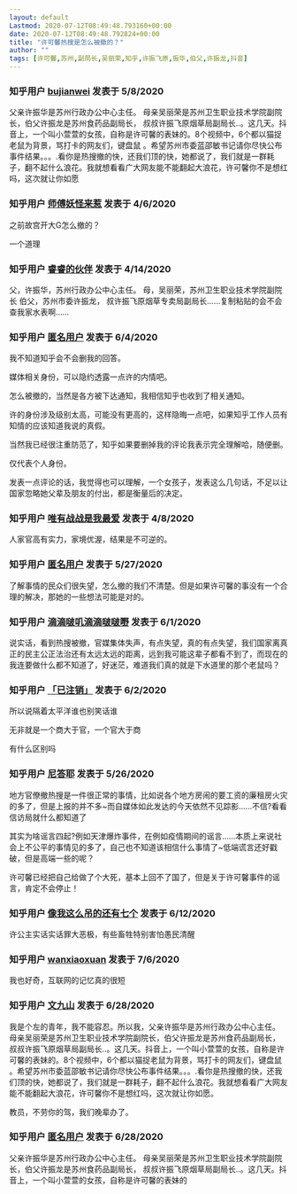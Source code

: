 ```yaml
---
layout: default
Lastmod: 2020-07-12T08:49:48.793160+00:00
date: 2020-07-12T08:49:48.792824+00:00
title: "许可馨热搜是怎么被撤的？"
author: ""
tags: [许可馨,苏州,副局长,吴丽荣,知乎,许振飞原,振华,伯父,许振龙,抖音]
---
```





### 知乎用户 [bujianwei](//www.zhihu.com/people/bujianwei) 发表于 5/8/2020
  
父亲许振华是苏州行政办公中心主任。 母亲吴丽荣是苏州卫生职业技术学院副院长，伯父许振龙是苏州食药品副局长， 叔叔许振飞原烟草局副局长..。这几天。抖音上，一个叫小萱萱的女孩，自称是许可馨的表妹的。8个视频中，6个都以猫捉老鼠为背景，骂打卡的网友们，键盘鼠 。希望苏州市委蓝邵敏书记请你尽快公布事件结果。。。.看你是热搜撤的快，还我们顶的快，她都说了，我们就是一群耗子，翻不起什么浪花。我就想看看广大网友能不能翻起大浪花，许可馨你不是想红吗，这次就让你如愿
  
  



### 知乎用户 [师傅妖怪来惹](//www.zhihu.com/people/shi-fu-yao-guai-lai-liao) 发表于 4/6/2020
  
之前故宫开大G怎么撤的？

一个道理
  
  



### 知乎用户 [睿睿的伙伴](//www.zhihu.com/people/rui-rui-de-huo-ban) 发表于 4/14/2020
  
父，许振华，苏州行政办公中心主任。 母，吴丽荣，苏州卫生职业技术学院副院长 伯父，苏州市委许振龙， 叔许振飞原烟草专卖局副局长……复制粘贴的会不会查我家水表啊……
  
  



### 知乎用户 [匿名用户](undefined) 发表于 6/4/2020
  
我不知道知乎会不会删我的回答。

媒体相关身份，可以隐约透露一点许的内情吧。

怎么被撤的，当然是各方被下达通知，我相信知乎也收到了相关通知。

许的身份涉及级别太高，可能没有更高的，这样隐晦一点吧，如果知乎工作人员有知情的应该知道我说的真假。

当然我已经很注重防范了，知乎如果要删掉我的评论我表示完全理解哈，随便删。

仅代表个人身份。

发表一点评论的话，我觉得也可以理解，一个女孩子，发表这么几句话，不足以让国家忽略她父辈及朋友的付出，都是衡量后的决定。
  
  



### 知乎用户 [唯有战战是我最爱](//www.zhihu.com/people/wei-you-zhan-zhan-shi-wo-zui-ai) 发表于 4/8/2020
  
人家官高有实力，家境优渥，结果是不可逆的。
  
  



### 知乎用户 [匿名用户](undefined) 发表于 5/27/2020
  
了解事情的民众们很失望，怎么撤的我们不清楚。但是如果许可馨的事没有一个合理的解决，那她的一些想法可能是对的。
  
  



### 知乎用户 [滴滴啵叽滴滴啵啵嘢](//www.zhihu.com/people/di-di-bo-ji-di-di-bo-bo-ye-97) 发表于 6/1/2020
  
说实话，看到热搜被撤，官媒集体失声，有点失望，真的有点失望，我们国家离真正的民主公正法治还有太远太远的距离，远到我可能这辈子都看不到了，而现在的我连要做什么都不知道了，好迷茫，难道我们真的就是下水道里的那个老鼠吗？
  
  



### 知乎用户 [「已注销」](//www.zhihu.com/people/illionj) 发表于 6/2/2020
  
所以说隔着太平洋谁也别笑话谁

无非就是一个商大于官，一个官大于商

有什么区别吗
  
  



### 知乎用户 [尼答耶](//www.zhihu.com/people/ni-da-ye-70-97-87) 发表于 5/26/2020
  
地方官僚撤热搜是一件很正常的事情，比如说各个地方房闹的要工资的廉租房火灾的多了，但是上报的并不多~而自媒体如此发达的今天依然不见踪影……不信?看看信访局就什么都知道了

其实为啥谣言四起?例如天津爆炸事件，在例如疫情期间的谣言……本质上来说社会上不公平的事情见的多了，自己也不知道该相信什么事情了~低端谎言还好戳破，但是高端一些的呢？

许可馨已经把自己给做了个大死，基本上回不了国了，但是关于许可馨事件的谣言，肯定不会停止！
  
  



### 知乎用户 [像我这么吊的还有七个](//www.zhihu.com/people/xiang-wo-zhe-yao-diao-de-huan-you-qi-ge) 发表于 6/12/2020
  
许公主实话实话罪大恶极，有些畜牲特别害怕愚民清醒
  
  



### 知乎用户 [wanxiaoxuan](//www.zhihu.com/people/wanxiaoxuan) 发表于 7/6/2020
  
我也好奇，互联网的记忆真的很短
  
  



### 知乎用户 [文九山](//www.zhihu.com/people/liu-xu-feng-65) 发表于 6/28/2020
  
我是个左的青年，我不能容忍。所以我，父亲许振华是苏州行政办公中心主任。 母亲吴丽荣是苏州卫生职业技术学院副院长，伯父许振龙是苏州食药品副局长， 叔叔许振飞原烟草局副局长..。这几天。抖音上，一个叫小萱萱的女孩，自称是许可馨的表妹的。8个视频中，6个都以猫捉老鼠为背景，骂打卡的网友们，键盘鼠 。希望苏州市委蓝邵敏书记请你尽快公布事件结果。。。.看你是热搜撤的快，还我们顶的快，她都说了，我们就是一群耗子，翻不起什么浪花。我就想看看广大网友能不能翻起大浪花，许可馨你不是想红吗，这次就让你如愿。

教员，不劳你的驾，我们晚辈办了。
  
  



### 知乎用户 [匿名用户](undefined) 发表于 6/28/2020
  
父亲许振华是苏州行政办公中心主任。 母亲吴丽荣是苏州卫生职业技术学院副院长，伯父许振龙是苏州食药品副局长， 叔叔许振飞原烟草局副局长..。这几天。抖音上，一个叫小萱萱的女孩，自称是许可馨的表妹的
  
  


